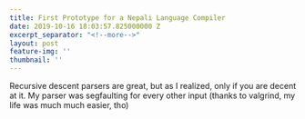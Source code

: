 ```yaml
---
title: First Prototype for a Nepali Language Compiler
date: 2019-10-16 18:03:57.825000000 Z
excerpt_separator: "<!--more-->"
layout: post
feature-img: ''
thumbnail: ''
---
```


Recursive descent parsers are great, but as I realized, only if you are decent at it. My parser was segfaulting for every other input (thanks to valgrind, my life was much much easier, tho)
